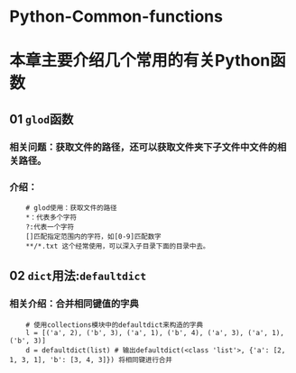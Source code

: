 # Python-Common-functions
# 本章主要介绍几个常用的有关Python函数
## 01 `glod`函数
### 相关问题：获取文件的路径，还可以获取文件夹下子文件中文件的相关路径。
### 介绍：
        # glod使用：获取文件的路径
        *：代表多个字符
        ?:代表一个字符
        []匹配指定范围内的字符，如[0-9]匹配数字
        **/*.txt 这个经常使用，可以深入子目录下面的目录中去。
## 02 `dict`用法:`defaultdict`
### 相关介绍：合并相同键值的字典
        # 使用collections模块中的defaultdict来构造的字典
        l = [('a', 2), ('b', 3), ('a', 1), ('b', 4), ('a', 3), ('a', 1), ('b', 3)]
        d = defaultdict(list) # 输出defaultdict(<class 'list'>, {'a': [2, 1, 3, 1], 'b': [3, 4, 3]}) 将相同键进行合并

